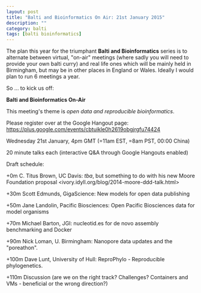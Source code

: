 ```yaml
---
layout: post
title: "Balti and Bioinformatics On Air: 21st January 2015"
description: ""
category: balti
tags: [balti bioinformatics]
---
```


The plan this year for the triumphant **Balti and Bioinformatics**
series is to alternate between virtual, "on-air" meetings (where
sadly you will need to provide your own balti curry) and real 
life ones which will be mainly held in Birmingham, but may be
in other places in England or Wales. Ideally I would plan to run
6 meetings a year.

So ... to kick us off:

**Balti and Bioinformatics On-Air**

This meeting's theme is *open data and reproducible bioinformatics*.

Please register over at the Google Hangout page:
<https://plus.google.com/events/cbtuikle0h2619obgjrgfu74424>

Wednesday 21st January, 4pm GMT (=11am EST, =8am PST, 00:00 China)

20 minute talks each (interactive Q&A through Google Hangouts enabled)

Draft schedule:

+0m C. Titus Brown, UC Davis: *tba*, but something to do with his new Moore Foundation proposal <ivory.idyll.org/blog/2014-moore-ddd-talk.html>

+30m Scott Edmunds, GigaScience: New models for open data publishing

+50m Jane Landolin, Pacific Biosciences: Open Pacific Biosciences data for model organisms

+70m Michael Barton, JGI: nucleotid.es for de novo assembly benchmarking and Docker

+90m Nick Loman, U. Birmingham: Nanopore data updates and the "poreathon".

+100m Dave Lunt, University of Hull: ReproPhylo - Reproducible phylogenetics.

+110m Discussion (are we on the right track? Challenges? Containers and VMs - beneficial or the wrong direction?)

